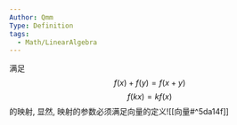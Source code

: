 ```yaml
---
Author: Qmm
Type: Definition
tags:
  - Math/LinearAlgebra
---
```

满足$$f(x)+f(y) = f(x+y)$$$$f(k x) = k f(x)$$
的映射, 显然, 映射的参数必须满足向量的定义![[向量#^5da14f]]